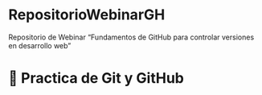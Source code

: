 # RepositorioWebinarGH
Repositorio de Webinar “Fundamentos de GitHub para controlar versiones en desarrollo web”

# 🧠 Practica de Git y GitHub